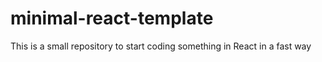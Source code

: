 # minimal-react-template

This is a small repository to start coding something in React in a fast way